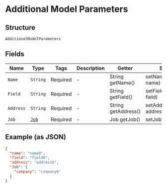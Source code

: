 
# Additional Model Parameters

## Structure

`AdditionalModelParameters`

## Fields

| Name | Type | Tags | Description | Getter | Setter |
|  --- | --- | --- | --- | --- | --- |
| `Name` | `String` | Required | - | String getName() | setName(String name) |
| `Field` | `String` | Required | - | String getField() | setField(String field) |
| `Address` | `String` | Required | - | String getAddress() | setAddress(String address) |
| `Job` | [`Job`](/doc/models/job.md) | Required | - | Job getJob() | setJob(Job job) |

## Example (as JSON)

```json
{
  "name": "name0",
  "field": "field6",
  "address": "address6",
  "Job": {
    "company": "company6"
  }
}
```

